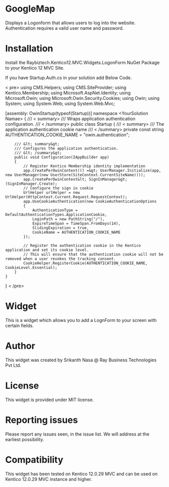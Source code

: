 # GoogleMap

Displays a Logonform that allows users to log into the website. Authentication requires a valid user name and password.

# Installation

Install the Raybiztech.Kentico12.MVC.Widgets.LogonForm NuGet Package to your Kentico 12 MVC Site.

If you have Startup.Auth.cs in your solution add Below Code.

&lt; pre&gt;
using CMS.Helpers;
using CMS.SiteProvider;
using Kentico.Membership;
using Microsoft.AspNet.Identity;
using Microsoft.Owin;
using Microsoft.Owin.Security.Cookies;
using Owin;
using System;
using System.Web;
using System.Web.Mvc;

[assembly: OwinStartup(typeof(Startup))]
namespace &lt;YourSolution Namae&gt;
{
    /// &lt; summary&gt;
    /// Wraps application authentication configuration.
    /// &lt; /summary&gt;
    public class Startup
    {
        /// &lt; summary&gt;
        /// The application authentication cookie name
        /// &lt; /summary&gt;
        private const string AUTHENTICATION_COOKIE_NAME = "owin.authentication";


        /// &lt; summary&gt;
        /// Configures the application authentication.
        /// &lt; /summary&gt;
        public void Configuration(IAppBuilder app)
        {
            // Register Kentico Membership identity implementation
            app.CreatePerOwinContext(() =&gt; UserManager.Initialize(app, new UserManager(new UserStore(SiteContext.CurrentSiteName))));
            app.CreatePerOwinContext&lt; SignInManager&gt;(SignInManager.Create);
            // Configure the sign in cookie
            UrlHelper urlHelper = new UrlHelper(HttpContext.Current.Request.RequestContext);
            app.UseCookieAuthentication(new CookieAuthenticationOptions
            {
                AuthenticationType = DefaultAuthenticationTypes.ApplicationCookie,
                LoginPath = new PathString("/"),
                ExpireTimeSpan = TimeSpan.FromDays(14),
                SlidingExpiration = true,
                CookieName = AUTHENTICATION_COOKIE_NAME
            });

            // Register the authentication cookie in the Kentico application and set its cookie level.
            // This will ensure that the authentication cookie will not be removed when a user revokes the tracking consent.
            CookieHelper.RegisterCookie(AUTHENTICATION_COOKIE_NAME, CookieLevel.Essential);
        }
    }
}
&lt; /pre&gt;


# Widget

This is a widget which allows you to add a LognForm to your screen with certain fields.

# Author

This widget was created by Srikanth Nasa @ Ray Business Technologies Pvt Ltd.

# License

This widget is provided under MIT license.

# Reporting issues

Please report any issues seen, in the issue list. We will address at the earliest possibility.

# Compatibility

This widget has been tested on Kentico 12.0.29 MVC and can be used on Kentico 12.0.29 MVC instance and higher.
